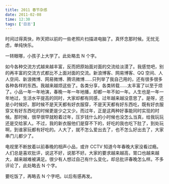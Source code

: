 ```yaml
---
title: 2011 春节杂感
date: 2011-02-08
time: 12:30
tags: ['日志']
---
```


时间过得真快，昨天把以前的一些老照片扫描进电脑了。真怀念那时候。无忧无虑，单纯快乐。

一转眼哪，小孩子上大学了。此处略去 N 个字。

如今各种交流方式越来越丰富，反而把原始面对面的交流给淡漠了。我感觉吧，别的再丰富的交流方式都比不上面对面的交流。新浪博客、网易博客、QQ 空间、人人空间、新浪微博、网易微博、腾讯微博……只列举了我自己用的，还有很多很多各种各样的东西。我越来越烦这些了。各类分享，各类转载……太丰富了以至于烦了。小品一年一年地演，春晚一年一年地播，却都一年不如一年。人生也是一年一年地过，生活水平提高的同时，大家却都有同感，过年越来越没意思了。是呀，还是小时候好。那时候不是天天都有好衣服穿，不是天天都有好东西吃，既有好衣服穿又有好东西吃的时候更是少之又少。而过年，正是这两种好事能同时实现的时候。那时候，很早很早就盼着过年，压岁钱什么的小时候也没怎么当真，给我玩玩还是交给家人。不过，我的新衣服他们是穿不下的，好吃的我也吃下肚了，到处玩啊，到谁家玩都有好吃的。人大了，就不怎么爱出去了，也不怎么好出去了，大家串门儿都少了。

电视里不断放着以前春晚的相声小品，或许 CCTV 知道今年春晚大家没看过瘾。人们总是喜欢批评，说这不好，说那不好。大家的要求越来越高，胃口也越来越大，越来越难被满足。很少有人想过自己有什么变化，却总批评春晚怎么样。不多评论了，此处略去 N 个字。

要吃饭了，再略去 N 个字吧。以后有感再发。
